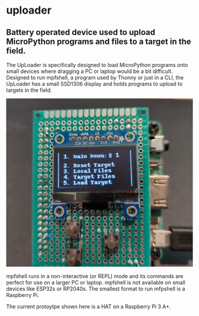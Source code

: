 # uploader
## Battery operated device used to upload MicroPython programs and files to a target in the field.

The UpLoader is specifically designed to load MicroPython programs onto small devices where
dragging a PC or laptop would be a bit difficult. Designed to run mpfshell, a program used
by Thonny or just in a CLI, the UpLoader has a small SSD1306 display and holds programs to
upload to targets in the field.

![UpLoader Hat Prototype](images/uploader_prototype.png)

mpfshell runs in a non-interactive (or REPL) mode and its commands are perfect for use on
a larger PC or laptop. mpfshell is not available on small devices like ESP32s or RP2040s.
The smallest format to run mfpshell is a Raspberry Pi.

The current protoytpe shown here is a HAT on a Raspberry Pi 3 A+. 

